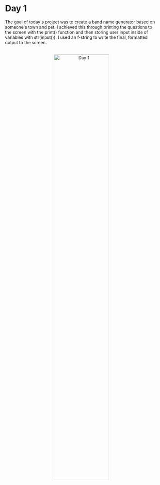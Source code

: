<h1>Day 1</h1>
The goal of today's project was to create a band name generator based on someone's town and pet. I achieved this through printing the questions to the screen with the print() function and then storing user input inside of variables with str(input()). I used an f-string to write the final, formatted output to the screen.
<br />
<br />
<p align="center">
<img src="https://i.imgur.com/znV1eYW.png" height="60%" width="60%" alt="Day 1"/>
</p>
